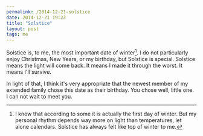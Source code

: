 ```yaml
---
permalink: /2014-12-21-solstice
date: 2014-12-21 19:23
title: "Solstice"
layout: post
tags: me
---
```


Solstice is, to me, the most important date of winter[^solstice]. I do not particularly enjoy Christmas, New Years, or my birthday, but Solstice is special. Solstice means the light will come back. It means I made it through the worst. It means I'll survive.

In light of that, I think it's very appropriate that the newest member of my extended family chose this date as their birthday. You chose well, little one. I can not wait to meet you.

[^solstice]: I know that according to some it is actually the first day of winter. But my personal rhythm depends way more on light than temperatures, let alone calendars. Solstice has always felt like top of winter to me.
